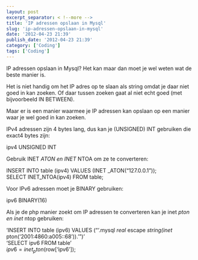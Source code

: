 ```yaml
---
layout: post
excerpt_separator: < !--more -->
title: 'IP adressen opslaan in Mysql'
slug: 'ip-adressen-opslaan-in-mysql'
date: '2012-04-23 21:39'
publish_date: '2012-04-23 21:39'
category: ['Coding']
tags: ['Coding']
---
```

IP adressen opslaan in Mysql? Het kan maar dan moet je wel weten wat de beste
manier is.  
  
Het is niet handig om het IP adres op te slaan als string omdat je daar niet
goed in kan zoeken. Of daar tussen zoeken gaat al niet echt goed (met
bijvoorbeeld IN BETWEEN).  
  
Maar er is een manier waarmee je IP adressen kan opslaan op een manier waar je
wel goed in kan zoeken.  
  
IPv4 adressen zijn 4 bytes lang, dus kan je (UNSIGNED) INT gebruiken die
exact4 bytes zijn:  
  
ipv4 UNSIGNED INT  
  
Gebruik INET _ATON en INET_ NTOA om ze te converteren:  
  
INSERT INTO table (ipv4) VALUES (INET _ATON(“127.0.0.1”));  
SELECT INET_NTOA(ipv4) FROM table;  
  
Voor IPv6 adressen moet je BINARY gebruiken:  
  
ipv6 BINARY(16)  
  
Als je de php manier zoekt om IP adressen te converteren kan je inet _pton en
inet_ ntop gebruiken:  
  
‘INSERT INTO table (ipv6) VALUES (“‘.mysql _real_ escape _string(inet_
pton(‘2001:4860:a005::68’)).’”)’  
‘SELECT ipv6 FROM table’  
$ipv6 = inet_pton($row[‘ipv6’]);

